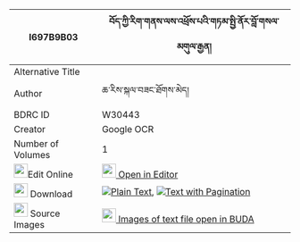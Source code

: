 |I697B9B03|བོད་ཀྱི་རིག་གནས་ལས་འཕྲོས་པའི་གཏམ་སྤྱི་ནོར་བློ་གསལ་མགུལ་རྒྱན། 
| --- | --- 
|Alternative Title |
|Author| ཆ་རིས་སྐལ་བཟང་ཐོགས་མེད།
|BDRC ID | W30443
|Creator | Google OCR
|Number of Volumes| 1
|<img width="25" src="https://img.icons8.com/color/25/000000/edit-property.png">Edit Online| [<img width="25" src="https://avatars.githubusercontent.com/u/45091458?s=200&v=4"> Open in Editor](http://editor.openpecha.org/I697B9B03)
|<img width="25" src="https://img.icons8.com/fluent/48/000000/download-2.png"/>  Download | [![](https://img.icons8.com/color/20/000000/txt.png)Plain Text](https://github.com/Openpecha/I697B9B03/releases/download/v1/bo_kyi_rikne_letro_sapa_i_tam__plain_I697B9B03.zip), [![](https://img.icons8.com/color/20/000000/txt.png)Text with Pagination](https://github.com/Openpecha/I697B9B03/releases/download/v1/bo_kyi_rikne_letro_sapa_i_tam__pages_I697B9B03.zip)
|<img width="25" src="https://img.icons8.com/plasticine/100/000000/pictures-folder.png"/>  Source Images | [<img width="25" src="https://library.bdrc.io/icons/BUDA-small.svg"> Images of text file open in BUDA](https://library.bdrc.io/show/bdr:W30443)